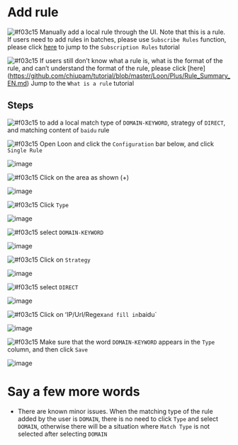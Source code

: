 # Add rule

![#f03c15](https://placehold.it/15/f03c15/000000?text=+) Manually add a local rule through the UI. Note that this is a rule. If users need to add rules in batches, please use `Subscribe Rules` function, please click [here](https://github.com/chiupam/tutorial/blob/master/Loon/Plus/Remote_Rule_EN.md) to jump to the `Subscription Rules` tutorial

![#f03c15](https://placehold.it/15/f03c15/000000?text=+) If users still don’t know what a rule is, what is the format of the rule, and can’t understand the format of the rule, please click [here] (https://github.com/chiupam/tutorial/blob/master/Loon/Plus/Rule_Summary_EN.md) Jump to the `What is a rule` tutorial

## Steps

![#f03c15](https://placehold.it/15/f03c15/000000?text=+) to add a local match type of `DOMAIN-KEYWORD`, strategy of `DIRECT`, and matching content of `baidu` rule

![#f03c15](https://placehold.it/15/f03c15/000000?text=+) Open Loon and click the `Configuration` bar below, and click `Single Rule`

![image](https://raw.githubusercontent.com/TiyNa/LoonManualimg/main/Plus/Rule.jpg)

![#f03c15](https://placehold.it/15/f03c15/000000?text=+) Click on the area as shown (+)

![image](https://raw.githubusercontent.com/TiyNa/LoonManualimg/main/Plus/Rule_1.jpg)

![#f03c15](https://placehold.it/15/f03c15/000000?text=+) Click `Type`

![image](https://raw.githubusercontent.com/TiyNa/LoonManualimg/main/Plus/Rule_2.jpg)

![#f03c15](https://placehold.it/15/f03c15/000000?text=+) select `DOMAIN-KEYWORD`

![image](https://raw.githubusercontent.com/TiyNa/LoonManualimg/main/Plus/Rule_3.jpg)

![#f03c15](https://placehold.it/15/f03c15/000000?text=+) Click on `Strategy`

![image](https://raw.githubusercontent.com/TiyNa/LoonManualimg/main/Plus/Rule_4.jpg)

![#f03c15](https://placehold.it/15/f03c15/000000?text=+) select `DIRECT`

![image](https://raw.githubusercontent.com/TiyNa/LoonManualimg/main/Plus/Rule_5.jpg)

![#f03c15](https://placehold.it/15/f03c15/000000?text=+) Click on ʻIP/Url/Regex` and fill in `baidu`

![image](https://raw.githubusercontent.com/TiyNa/LoonManualimg/main/Plus/Rule_6.jpg)

![#f03c15](https://placehold.it/15/f03c15/000000?text=+) Make sure that the word `DOMAIN-KEYWORD` appears in the `Type` column, and then click `Save`

![image](https://raw.githubusercontent.com/TiyNa/LoonManualimg/main/Plus/Rule_7.jpg)

# Say a few more words

- There are known minor issues. When the matching type of the rule added by the user is `DOMAIN`, there is no need to click `Type` and select `DOMAIN`, otherwise there will be a situation where `Match Type` is not selected after selecting `DOMAIN`